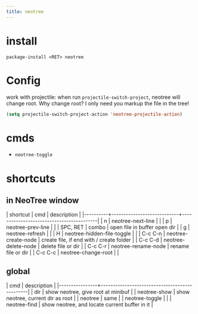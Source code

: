 ```yaml
---
title: neotree
---
```


# install
```
package-install <RET> neotree
```

# Config

work with projectile: when run `projectile-switch-project`,
neotree will change root.
Why change root? I only need you markup the file in the tree!

```lisp
(setq projectile-switch-project-action 'neotree-projectile-action)
```

# cmds
* `neotree-toggle`

# shortcuts

## in NeoTree window

| shortcut | cmd                        | description                              |
|----------+----------------------------+------------------------------------------|
| n        | neotree-next-line          |                                          |
| p        | neotree-prev-line          |                                          |
| SPC, RET | combo                      | open file in buffer open dir             |
| g        | neotree-refresh            |                                          |
| H        | neotree-hidden-file-toggle |                                          |
| C-c C-n  | neotree-create-node        | create file, if end with / create folder |
| C-c C-d  | neotree-delete-node        | delete file or dir                       |
| C-c C-r  | neotree-rename-node        | rename file or dir                       |
| C-c C-c  | neotree-change-root        |                                          |

## global

| cmd            | description                                   |
|----------------+-----------------------------------------------|
| dir            | show neotree, give root at minibuf            |
| neotree-show   | show neotree, current dir as root             |
| neotree        | same                                          |
| neotree-toggle |                                               |
| neotree-find   | show neotree, and locate current buffer in it | 
